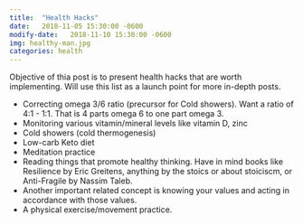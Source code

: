 ```yaml
---
title:  "Health Hacks"
date:   2018-11-05 15:30:00 -0600
modify-date:   2018-11-10 15:30:00 -0600
img: healthy-man.jpg
categories: health
---
```


Objective of thia post is to present health hacks that are worth implementing. Will use this list as a launch point for more in-depth posts.

- Correcting omega 3/6 ratio (precursor for Cold showers). Want a ratio of 4:1 - 1:1. That is 4 parts omega 6 to one part omega 3.
- Monitoring various vitamin/mineral levels like vitamin D, zinc
- Cold showers (cold thermogenesis)
- Low-carb Keto diet
- Meditation practice
- Reading things that promote healthy thinking. Have in mind books like Resilience by Eric Greitens, anything by the stoics or about stoiciscm, or Anti-Fragile by Nassim Taleb.
- Another important related concept is knowing your values and acting in accordance with those values.
- A physical exercise/movement practice.
